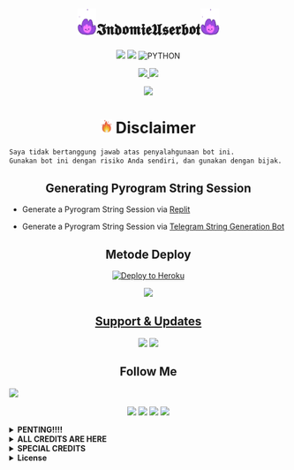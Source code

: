
<h1 align="center"><img src="./resources/extras/Indomiepurple.gif" width="35px">𝕴𝖓𝖉𝖔𝖒𝖎𝖊𝖀𝖘𝖊𝖗𝖇𝖔𝖙<img src="./resources/extras/Indomiepurple.gif" width="35px"></h1>

<p align="center">
    <a href="https://github.com/indomiegorengsatu/IndomieUserbot/commits/IndomieUserbot"><img src="https://img.shields.io/github/last-commit/indomiegorengsatu/IndomieUserbot?color=ff0000&logo=github&logoColor=ffffff&style=for-the-badge" /></a>
    <a href="https://pypi.org/project/Telethon/"><img src="https://img.shields.io/pypi/v/telethon?color=important&label=telethon&logo=python&logoColor=brightgreen&style=for-the-badge" /></a>
    <img alt="PYTHON" src="https://img.shields.io/badge/PYTHON-v3.9.6-purple?style=for-the-badge&logo=appveyor"/>
    </p>


<p align="center">
  <a href="https://github.com/IndomieGorengSatu/IndomieUserbot/fork">
    <img src="https://img.shields.io/github/forks/IndomieGorengSatu/IndomieUserbot?label=Fork&style=social">
    
  </a>
  <a href="https://github.com/IndomieGorengSatu/IndomieUserbot">
    <img src="https://img.shields.io/github/stars/IndomieGorengSatu/IndomieUserbot?style=social">
  </a>
</p>  


<p align="center">
  <img src="https://telegra.ph/file/3aeb0f9581ffb876e8bc5.png">
</p>

<h1 align="center">
<img src="./resources/extras/GeezFire.gif" width="20px"> Disclaimer
</h1>

```
Saya tidak bertanggung jawab atas penyalahgunaan bot ini.
Gunakan bot ini dengan risiko Anda sendiri, dan gunakan dengan bijak.
```
<h2 align="center">
    Generating Pyrogram String Session
</h2>

- Generate a Pyrogram String Session via [Replit](https://replit.com/@IndomieGenetik/Telegram-String?lite=1&outputonly=1)

- Generate a Pyrogram String Session via [Telegram String Generation Bot](https://t.me/IndomieStringBot)


<h2 align="center">
   Metode Deploy
</h2>

<p align="center"><a href="https://dashboard.heroku.com/new?template=https://github.com/IndomieGorengSatu/IndomieDeploy"><img src="https://www.herokucdn.com/deploy/button.png" alt="Deploy to Heroku" target="_blank""/</a>  

<p align="center"><a href="https://telegram.dog/XTZ_HerokuBot?start=JiRsb25nIDIwMDkw"><img src="https://img.shields.io/badge/Deploy%20Via%20Telegram-pink?style=for-the-badge&logo=telegram"width="200""/</a> </p> 


<h2 align="center">
    Support & Updates 
</h2>

</p>
    <p align="center">
    <a href="https://t.me/IndomieStore" target="blank"><img src="https://img.icons8.com/nolan/55/telegram-app.png" /></a> 
    <a href="https://t.me/IndomieProject" target="blank"><img src="https://img.icons8.com/nolan/55/telegram-app.png" /></a>
</p>


<h2 align="center">
    Follow Me
</h2>

</p>
<img src="https://user-images.githubusercontent.com/73097560/115834477-dbab4500-a447-11eb-908a-139a6edaec5c.gif">
    <p align="center"> 
    <a href="https://t.me/IndomieGenetik" target="blank"><img src="https://img.icons8.com/nolan/55/telegram-app.png" /></a>
    <a href="https://github.com/IndomieGorengSatu" target="blank"><img src="https://img.icons8.com/nolan/55/github.png" /></a>
    <a href="https://instagram.com/w1thmyluv" target="blank"><img src="https://img.icons8.com/nolan/55/instagram-new.png" /></a>
<img src="https://user-images.githubusercontent.com/73097560/115834477-dbab4500-a447-11eb-908a-139a6edaec5c.gif">
</p>


</details>

<details>
<summary><b> PENTING!!!! </b></summary>
<br>

# BACA INI KONTOL🔥

*  KALO UDAH DI FROK DALEMAN NYA NANGAN DI GANTIK MEK NANTI EROR!
*  KALO LU CLONE BARU LU BOLEH GANTI YA KONTOL 
*  JANGAN LUPA KLICK STARNYA KONTOL🤗


</details>

<details>
<summary><b> ALL CREDITS ARE HERE </b></summary>
<br>

## © Credits
### JANGAN DI HAPUS CREDIT NYA YA KONTOL

🏆 **THANKS TO**
*   [Kyy](https://github.com/muhammadrizky16) :  Kyy - Userbot (Template repo)
*   [IndomieGorengSatu](https://github.com/IndomieGorengSatu)    :  IndomieUserbot
*   [Pocong](https://github.com/poocong)      :  Pocong - Userbot (fix repo)
*   DAN TERIMAKASIH KEPADA USERBOT LAINNYA


</details>

<details>
<summary><b> SPECIAL CREDITS </b></summary>
<br>

🏆 **BIG SHOUTOUT FOR MY SUHU**
*   [Abdul](https://github.com/DoellBarr) : (Helping me out how to fix pytgcalls)
*   [Risman](https://github.com/mrismanaziz)  :  Man - Userbot


</details>

<details>
<summary><b> License </b></summary>
<br>

## LICENSE
Licensed under [Raphielscape Public License](https://github.com/IndomieGorengSatu/IndomieUserbot/blob/IndomieUserbot/LICENSE) - Version 3, 29 June 2007
